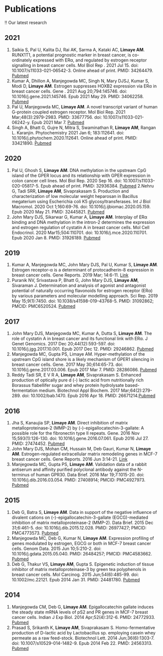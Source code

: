 # Publications
:bangbang: Our latest research

## 2021
1. Saikia S, Pal U, Kalita DJ, Rai AK, Sarma A, Kataki AC, **Limaye AM**. RUNX1T1, a potential prognostic marker in breast cancer, is co-ordinately expressed with ERα, and regulated by estrogen receptor signalling in breast cancer cells. Mol Biol Rep . 2021 Jul 15. doi: 10.1007/s11033-021-06542-3. Online ahead of print. PMID: 34264479. [Pubmed](https://pubmed.ncbi.nlm.nih.gov/34264479/)
2. Kumar A, Dhillon A, Manjegowda MC, Singh N, Mary DJSJ, Kumar S, Modi D, **Limaye AM**. Estrogen suppresses HOXB2 expression via ERα in breast cancer cells. Gene . 2021 Aug 20;794:145746. doi: 10.1016/j.gene.2021.145746. Epub 2021 May 29. PMID: 34062258. [Pubmed](https://pubmed.ncbi.nlm.nih.gov/34062258/)
3. Pal U, Manjegowda MC, **Limaye AM**. A novel transcript variant of human G-protein coupled estrogen receptor. Mol Biol Rep. 2021 Mar;48(3):2979-2983. PMID: 33677756. doi: 10.1007/s11033-021-06242-y. Epub 2021 Mar 7. [Pubmed](https://pubmed.ncbi.nlm.nih.gov/33677756/)
4. Singh A, Bhatt G, Gujre N, Mitra S, Swaminathan R, **Limaye AM**, Rangan L. Karanjin. Phytochemistry 2021 Jan 6; 183:112641. doi: 10.1016/j.phytochem.2020.112641. Online ahead of print. PMID: 33421890. [Pubmed](https://pubmed.ncbi.nlm.nih.gov/33421890/)

## 2020
1. Pal U, Ghosh S, **Limaye AM**. DNA methylation in the upstream CpG island of the GPER locus and its relationship with GPER expression in colon cancer cell lines. Mol Biol Rep. 2020 Sep 16. doi: 10.1007/s11033-020-05817-5. Epub ahead of print. PMID: 32936384. [Pubmed](https://pubmed.ncbi.nlm.nih.gov/32936384/)
2.Nehru G, Tadi SRR, **Limaye AM**, Sivaprakasam S. Production and characterization of low molecular weight heparosan in Bacillus megaterium using Escherichia coli K5 glycosyltransferases. Int J Biol Macromol. 2020 Oct 1;160:69-76. doi: 10.1016/j.ijbiomac.2020.05.159. Epub 2020 May 21. PMID: 32445821. [Pubmed](https://pubmed.ncbi.nlm.nih.gov/32445821/)
3. John Mary DJS, Sikarwar G, Kumar A, **Limaye AM**. Interplay of ERα binding and DNA methylation in the intron-2 determines the expression and estrogen regulation of cystatin A in breast cancer cells. Mol Cell Endocrinol. 2020 Mar15;504:110701. doi: 10.1016/j.mce.2020.110701. Epub 2020 Jan 8. PMID: 31926189. [Pubmed](https://pubmed.ncbi.nlm.nih.gov/31926189/)

## 2019
1. Kumar A, Manjegowda MC, John Mary DJS, Pal U, Kumar S, **Limaye AM**. Estrogen receptor-α is a determinant of protocadherin-8 expression in breast cancer cells. Gene Reports. 2019 Mar; 14:6-11. [Link](https://www.sciencedirect.com/science/article/pii/S2452014418301353)
2. Puranik NV, Srivastava P, Bhatt G, John Mary DJS, **Limaye AM**, Sivaraman J. Determination and analysis of agonist and antagonist potential of naturally occurring flavonoids for estrogen receptor (ERα) by various parameters and molecular modelling approach. Sci Rep. 2019 May 15;9(1):7450. doi: 10.1038/s41598-019-43768-5. PMID: 31092862; PMCID: PMC6520524. [Pubmed](https://pubmed.ncbi.nlm.nih.gov/31092862/)

## 2017
1. John Mary DJS, Manjegowda MC, Kumar A, Dutta S, **Limaye AM**. The role of cystatin A in breast cancer and its functional link with ERα. J Genet Genomics. 2017 Dec 20;44(12):593-597. doi: 10.1016/j.jgg.2017.10.001. Epub 2017 Dec 12. PMID: 29246862. [Pubmed](https://pubmed.ncbi.nlm.nih.gov/29246862/)
2. Manjegowda MC, Gupta PS, Limaye AM. Hyper-methylation of the upstream CpG island shore is a likely mechanism of GPER1 silencing in breast cancer cells. Gene. 2017 May 30;614:65-73. doi: 10.1016/j.gene.2017.03.006. Epub 2017 Mar 7. PMID: 28286086. [Pubmed](https://pubmed.ncbi.nlm.nih.gov/28286086/)
3.  Reddy Tadi SR, E V R A, **Limaye AM**, Sivaprakasam S. Enhanced production of optically pure d (-) lactic acid from nutritionally rich Borassus flabellifer sugar and whey protein hydrolysate based-fermentation medium. Biotechnol Appl Biochem. 2017 Mar;64(2):279-289. doi: 10.1002/bab.1470. Epub 2016 Apr 18. PMID: 26671214.[Pubmed](https://pubmed.ncbi.nlm.nih.gov/26671214/)

## 2016
1. Jha S, Kanaujia SP, **Limaye AM**. Direct inhibition of matrix metalloproteinase-2 (MMP-2) by (-)-epigallocatechin-3-gallate: A possible role for the fibronectin type II repeats. Gene. 2016 Nov 15;593(1):126-130. doi: 10.1016/j.gene.2016.07.061. Epub 2016 Jul 27. PMID: 27474452. [Pubmed](https://pubmed.ncbi.nlm.nih.gov/27474452/)
1. John Mary DJS, Mohan CM, Hussain M, Deb Gauri, Kumar N, **Limaye AM**. Estrogen-regulated extracellular matrix remodeling genes in MCF-7 breast cancer cells. Gene Reports. 2016 Jun 3:14-21. [Link](https://www.sciencedirect.com/science/article/pii/S2452014416000054)
2. Manjegowda MC, Gupta PS, **Limaye AM**. Validation data of a rabbit antiserum and affinity purified polyclonal antibody against the N-terminus of human GPR30. Data Brief. 2016 Mar 19;7:1015-20. doi: 10.1016/j.dib.2016.03.054. PMID: 27408914; PMCID: PMC4927973. [Pubmed](https://pubmed.ncbi.nlm.nih.gov/27408914/)

## 2015
1. Deb G, Batra S, **Limaye AM**. Data in support of the negative influence of divalent cations on (-)-epigallocatechin-3-gallate (EGCG)-mediated inhibition of matrix metalloproteinase-2 (MMP-2). Data Brief. 2015 Dec 31;6:461-5. doi: 10.1016/j.dib.2015.12.028. PMID: 26977427; PMCID: PMC4773573. [Pubmed](https://pubmed.ncbi.nlm.nih.gov/26977427/)
2. Manjegowda MC, Deb G, Kumar N, **Limaye AM**. Expression profiling of genes modulated by estrogen, EGCG or both in MCF-7 breast cancer cells. Genom Data. 2015 Jun 10;5:210-2. doi: 10.1016/j.gdata.2015.05.040. PMID: 26484257; PMCID: PMC4583662. [Pubmed](https://pubmed.ncbi.nlm.nih.gov/26484257/)
3. Deb G, Thakur VS, **Limaye AM**, Gupta S. Epigenetic induction of tissue inhibitor of matrix metalloproteinase-3 by green tea polyphenols in breast cancer cells. Mol Carcinog. 2015 Jun;54(6):485-99. doi: 10.1002/mc.22121. Epub 2014 Jan 31. PMID: 24481780. [Pubmed](https://pubmed.ncbi.nlm.nih.gov/24481780/)

## 2014
1. Manjegowda CM, Deb G, **Limaye AM**. Epigallocatechin gallate induces the steady state mRNA levels of pS2 and PR genes in MCF-7 breast cancer cells. Indian J Exp Biol. 2014 Apr;52(4):312-6. PMID: 24772933. [Pubmed](https://pubmed.ncbi.nlm.nih.gov/24772933/)
2. Prasad S, Srikanth K, **Limaye AM**, Sivaprakasam S. Homo-fermentative production of D-lactic acid by Lactobacillus sp. employing casein whey permeate as a raw feed-stock. Biotechnol Lett. 2014 Jun;36(6):1303-7. doi: 10.1007/s10529-014-1482-9. Epub 2014 Feb 22. PMID: 24563313. [Pubmed](https://pubmed.ncbi.nlm.nih.gov/24563313/)


